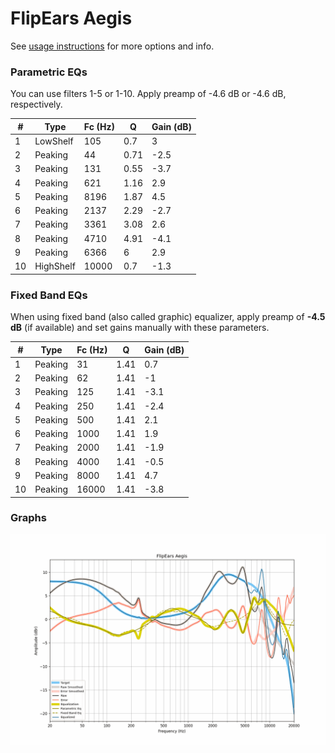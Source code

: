 # FlipEars Aegis
See [usage instructions](https://github.com/jaakkopasanen/AutoEq#usage) for more options and info.

### Parametric EQs
You can use filters 1-5 or 1-10. Apply preamp of -4.6 dB or -4.6 dB, respectively.

|   # | Type      |   Fc (Hz) |    Q |   Gain (dB) |
|-----|-----------|-----------|------|-------------|
|   1 | LowShelf  |       105 | 0.7  |         3   |
|   2 | Peaking   |        44 | 0.71 |        -2.5 |
|   3 | Peaking   |       131 | 0.55 |        -3.7 |
|   4 | Peaking   |       621 | 1.16 |         2.9 |
|   5 | Peaking   |      8196 | 1.87 |         4.5 |
|   6 | Peaking   |      2137 | 2.29 |        -2.7 |
|   7 | Peaking   |      3361 | 3.08 |         2.6 |
|   8 | Peaking   |      4710 | 4.91 |        -4.1 |
|   9 | Peaking   |      6366 | 6    |         2.9 |
|  10 | HighShelf |     10000 | 0.7  |        -1.3 |

### Fixed Band EQs
When using fixed band (also called graphic) equalizer, apply preamp of **-4.5 dB** (if available) and set gains manually with these parameters.

|   # | Type    |   Fc (Hz) |    Q |   Gain (dB) |
|-----|---------|-----------|------|-------------|
|   1 | Peaking |        31 | 1.41 |         0.7 |
|   2 | Peaking |        62 | 1.41 |        -1   |
|   3 | Peaking |       125 | 1.41 |        -3.1 |
|   4 | Peaking |       250 | 1.41 |        -2.4 |
|   5 | Peaking |       500 | 1.41 |         2.1 |
|   6 | Peaking |      1000 | 1.41 |         1.9 |
|   7 | Peaking |      2000 | 1.41 |        -1.9 |
|   8 | Peaking |      4000 | 1.41 |        -0.5 |
|   9 | Peaking |      8000 | 1.41 |         4.7 |
|  10 | Peaking |     16000 | 1.41 |        -3.8 |

### Graphs
![](./FlipEars%20Aegis.png)
